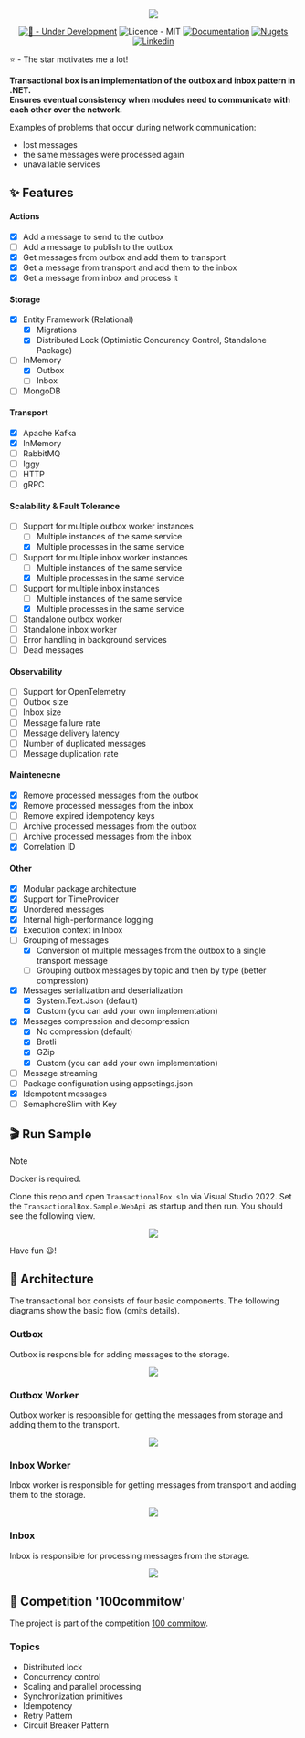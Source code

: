 <div align="center">
    <img src="assets/rounded-social-logo.png">
</div>

<div align="center">

[![🚧 - Under Development](https://img.shields.io/badge/🚧-Under_Development-orange)](https://)
![Licence - MIT](https://img.shields.io/badge/Licence-MIT-2ea44f)
[![Documentation](https://img.shields.io/badge/Documentation-2ea44f?logo=googledocs&logoColor=white)](https://transactionalbox.com/)
[![Nugets](https://img.shields.io/badge/Nugets-2ea44f?logo=nuget)](https://www.nuget.org/packages?q=TransactionalBox)
[![Linkedin](https://img.shields.io/badge/Linkedin-2ea44f?logo=linkedin)](https://www.linkedin.com/in/adimiko/)

</div>

:star: - The star motivates me a lot!   

**Transactional box is an implementation of the outbox and inbox pattern in .NET.**   
**Ensures eventual consistency when modules need to communicate with each other over the network.**

Examples of problems that occur during network communication:
- lost messages
- the same messages were processed again
- unavailable services

## ✨ Features
#### Actions
- [x] Add a message to send to the outbox
- [ ] Add a message to publish to the outbox
- [x] Get messages from outbox and add them to transport
- [x] Get a message from transport and add them to the inbox
- [x] Get a message from inbox and process it

#### Storage
- [x] Entity Framework (Relational)
    - [x] Migrations
    - [X] Distributed Lock (Optimistic Concurency Control, Standalone Package)
- [ ] InMemory
    - [x] Outbox
    - [ ] Inbox
- [ ] MongoDB

#### Transport
- [x] Apache Kafka
- [x] InMemory
- [ ] RabbitMQ
- [ ] Iggy
- [ ] HTTP
- [ ] gRPC

#### Scalability & Fault Tolerance
- [ ] Support for multiple outbox worker instances
    - [ ] Multiple instances of the same service 
    - [x] Multiple processes in the same service
- [ ] Support for multiple inbox worker instances
    - [ ] Multiple instances of the same service 
    - [x] Multiple processes in the same service
- [ ] Support for multiple inbox instances
    - [ ] Multiple instances of the same service 
    - [x] Multiple processes in the same service
- [ ] Standalone outbox worker
- [ ] Standalone inbox worker
- [ ] Error handling in background services
- [ ] Dead messages

#### Observability
- [ ] Support for OpenTelemetry
- [ ] Outbox size
- [ ] Inbox size
- [ ] Message failure rate
- [ ] Message delivery latency
- [ ] Number of duplicated messages
- [ ] Message duplication rate

#### Maintenecne
- [x] Remove processed messages from the outbox
- [x] Remove processed messages from the inbox
- [ ] Remove expired idempotency keys
- [ ] Archive processed messages from the outbox
- [ ] Archive processed messages from the inbox
- [x] Correlation ID

#### Other
- [x] Modular package architecture
- [x] Support for TimeProvider
- [x] Unordered messages
- [X] Internal high-performance logging
- [x] Execution context in Inbox
- [ ] Grouping of messages
    - [x] Conversion of multiple messages from the outbox to a single transport message
    - [ ] Grouping outbox messages by topic and then by type (better compression)
- [X] Messages serialization and deserialization
    - [X] System.Text.Json (default)
    - [x] Custom (you can add your own implementation)
- [x] Messages compression and decompression
    - [X] No compression (default)
    - [X] Brotli
    - [x] GZip
    - [x] Custom (you can add your own implementation)
- [ ] Message streaming
- [ ] Package configuration using appsetings.json
- [x] Idempotent messages
- [ ] SemaphoreSlim with Key

## :clapper: Run Sample
> [!NOTE]
> Docker is required.

Clone this repo and open `TransactionalBox.sln` via Visual Studio 2022. Set the `TransactionalBox.Sample.WebApi` as startup and then run. You should see the following view.

<div align="center">
    <img src="assets/samples/web-api-sample.png">
</div>

Have fun :smiley:!

## :european_castle: Architecture
The transactional box consists of four basic components.
The following diagrams show the basic flow (omits details).

### Outbox
Outbox is responsible for adding messages to the storage.
<div align="center">
    <img src="assets/diagrams/diagram-outbox.png">
</div>

### Outbox Worker
Outbox worker is responsible for getting the messages from storage and adding them to the transport.
<div align="center">
    <img src="assets/diagrams/diagram-outbox-worker.png">
</div>

### Inbox Worker
Inbox worker is responsible for getting messages from transport and adding them to the storage.
<div align="center">
    <img src="assets/diagrams/diagram-inbox-worker.png">
</div>

### Inbox 
Inbox is responsible for processing messages from the storage.
<div align="center">
    <img src="assets/diagrams/diagram-inbox.png">
</div>

## :medal_sports: Competition '100commitow'
The project is part of the competition [100 commitow](https://100commitow.pl).

### Topics
- Distributed lock
- Concurrency control
- Scaling and parallel processing
- Synchronization primitives
- Idempotency
- Retry Pattern
- Circuit Breaker Pattern
